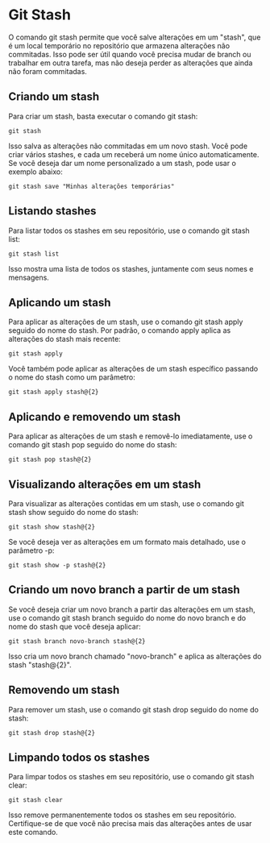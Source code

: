 # Git Stash

O comando git stash permite que você salve alterações em um "stash", que é um local temporário no repositório que armazena alterações não commitadas. Isso pode ser útil quando você precisa mudar de branch ou trabalhar em outra tarefa, mas não deseja perder as alterações que ainda não foram commitadas.

## Criando um stash

Para criar um stash, basta executar o comando git stash:

```shell
git stash
```

Isso salva as alterações não commitadas em um novo stash. Você pode criar vários stashes, e cada um receberá um nome único automaticamente. Se você deseja dar um nome personalizado a um stash, pode usar o exemplo abaixo:

```shell
git stash save "Minhas alterações temporárias"
```

## Listando stashes

Para listar todos os stashes em seu repositório, use o comando git stash list:

```shell
git stash list
```

Isso mostra uma lista de todos os stashes, juntamente com seus nomes e mensagens.

## Aplicando um stash

Para aplicar as alterações de um stash, use o comando git stash apply seguido do nome do stash. Por padrão, o comando apply aplica as alterações do stash mais recente:

```shell
git stash apply
```

Você também pode aplicar as alterações de um stash específico passando o nome do stash como um parâmetro:

```shell
git stash apply stash@{2}
```

## Aplicando e removendo um stash

Para aplicar as alterações de um stash e removê-lo imediatamente, use o comando git stash pop seguido do nome do stash:

```shell
git stash pop stash@{2}
```

## Visualizando alterações em um stash

Para visualizar as alterações contidas em um stash, use o comando git stash show seguido do nome do stash:

```shell
git stash show stash@{2}
```

Se você deseja ver as alterações em um formato mais detalhado, use o parâmetro -p:

```shell
git stash show -p stash@{2}
```

## Criando um novo branch a partir de um stash

Se você deseja criar um novo branch a partir das alterações em um stash, use o comando git stash branch seguido do nome do novo branch e do nome do stash que você deseja aplicar:

```shell
git stash branch novo-branch stash@{2}
```

Isso cria um novo branch chamado "novo-branch" e aplica as alterações do stash "stash@{2}".

## Removendo um stash

Para remover um stash, use o comando git stash drop seguido do nome do stash:

```shell
git stash drop stash@{2}
```

## Limpando todos os stashes

Para limpar todos os stashes em seu repositório, use o comando git stash clear:

```shell
git stash clear
```

Isso remove permanentemente todos os stashes em seu repositório. Certifique-se de que você não precisa mais das alterações antes de usar este comando.
